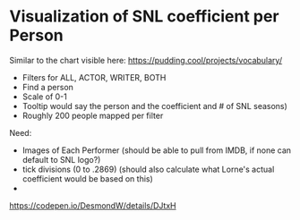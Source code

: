 # Visualization of SNL coefficient per Person 
Similar to the chart visible here: https://pudding.cool/projects/vocabulary/
- Filters for ALL, ACTOR, WRITER, BOTH
- Find a person
- Scale of 0-1
- Tooltip would say the person and the coefficient  and # of SNL seasons)
- Roughly 200 people mapped per filter 

Need:
- Images of Each Performer (should be able to pull from IMDB, if none can default to SNL logo?)
- tick divisions (0 to .2869) (should also calculate what Lorne's actual coefficient would be based on this)
- 
https://codepen.io/DesmondW/details/DJtxH
